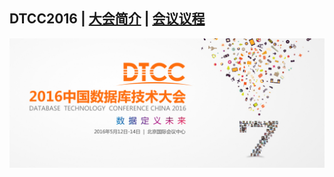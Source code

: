 ## DTCC2016 | [大会简介](https://dtcc.it168.com/2016/index.html) | [会议议程](https://dtcc.it168.com/2016/yicheng.html)

![](doc/images/banner.jpeg)
